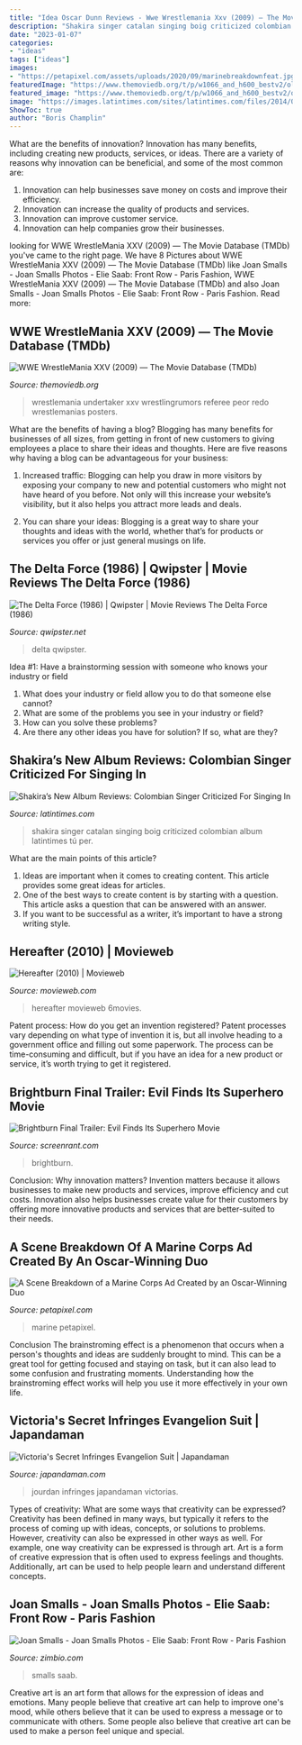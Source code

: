```yaml
---
title: "Idea Oscar Dunn Reviews - Wwe Wrestlemania Xxv (2009) — The Movie Database (tmdb)"
description: "Shakira singer catalan singing boig criticized colombian album latintimes tú per"
date: "2023-01-07"
categories:
- "ideas"
tags: ["ideas"]
images:
- "https://petapixel.com/assets/uploads/2020/09/marinebreakdownfeat.jpg"
featuredImage: "https://www.themoviedb.org/t/p/w1066_and_h600_bestv2/ol4olxsQAEsHJ3ICftK3xEUvwlr.jpg"
featured_image: "https://www.themoviedb.org/t/p/w1066_and_h600_bestv2/ol4olxsQAEsHJ3ICftK3xEUvwlr.jpg"
image: "https://images.latintimes.com/sites/latintimes.com/files/2014/01/09/shakira.jpg"
ShowToc: true
author: "Boris Champlin"
---
```



What are the benefits of innovation?
Innovation has many benefits, including creating new products, services, or ideas. There are a variety of reasons why innovation can be beneficial, and some of the most common are: 
1. Innovation can help businesses save money on costs and improve their efficiency.
2. Innovation can increase the quality of products and services.
3. Innovation can improve customer service.
4. Innovation can help companies grow their businesses.

	

		
looking for WWE WrestleMania XXV (2009) — The Movie Database (TMDb) you've came to the right page. We have 8 Pictures about WWE WrestleMania XXV (2009) — The Movie Database (TMDb) like Joan Smalls - Joan Smalls Photos - Elie Saab: Front Row - Paris Fashion, WWE WrestleMania XXV (2009) — The Movie Database (TMDb) and also Joan Smalls - Joan Smalls Photos - Elie Saab: Front Row - Paris Fashion. Read more:
		
    
## WWE WrestleMania XXV (2009) — The Movie Database (TMDb)

<img loading=lazy src="https://www.themoviedb.org/t/p/w1066_and_h600_bestv2/ol4olxsQAEsHJ3ICftK3xEUvwlr.jpg" onerror="this.onerror=null;this.src='https://tse1.mm.bing.net/th?id=OIP.pkzURCd0Gb2WPdpHvzGHwAHaEK&amp;pid=15.1';" alt="WWE WrestleMania XXV (2009) — The Movie Database (TMDb)">

_Source: themoviedb.org_

>wrestlemania undertaker xxv wrestlingrumors referee peor redo wrestlemanias posters. 

	

What are the benefits of having a blog?
Blogging has many benefits for businesses of all sizes, from getting in front of new customers to giving employees a place to share their ideas and thoughts. Here are five reasons why having a blog can be advantageous for your business: 
1. Increased traffic: Blogging can help you draw in more visitors by exposing your company to new and potential customers who might not have heard of you before. Not only will this increase your website’s visibility, but it also helps you attract more leads and deals. 

2. You can share your ideas: Blogging is a great way to share your thoughts and ideas with the world, whether that’s for products or services you offer or just general musings on life.

    
## The Delta Force (1986) | Qwipster | Movie Reviews The Delta Force (1986)

<img loading=lazy src="https://qwipster.net/wp-content/uploads/2019/09/deltaforce-1024x576.jpeg" onerror="this.onerror=null;this.src='https://tse1.mm.bing.net/th?id=OIP.35LMWqJ4nwjgRmLL1k20HwHaEK&amp;pid=15.1';" alt="The Delta Force (1986) | Qwipster | Movie Reviews The Delta Force (1986)">

_Source: qwipster.net_

>delta qwipster. 

	

Idea #1: Have a brainstorming session with someone who knows your industry or field
1. What does your industry or field allow you to do that someone else cannot? 
2. What are some of the problems you see in your industry or field? 
3. How can you solve these problems? 
4. Are there any other ideas you have for solution? If so, what are they?

    
## Shakira’s New Album Reviews: Colombian Singer Criticized For Singing In

<img loading=lazy src="https://images.latintimes.com/sites/latintimes.com/files/2014/01/09/shakira.jpg" onerror="this.onerror=null;this.src='https://tse4.mm.bing.net/th?id=OIP.jMHsikmTw6rPdBehXex6EQHaEr&amp;pid=15.1';" alt="Shakira’s New Album Reviews: Colombian Singer Criticized For Singing In">

_Source: latintimes.com_

>shakira singer catalan singing boig criticized colombian album latintimes tú per. 

	

What are the main points of this article?
1. Ideas are important when it comes to creating content. This article provides some great ideas for articles.
2. One of the best ways to create content is by starting with a question. This article asks a question that can be answered with an answer.
3. If you want to be successful as a writer, it’s important to have a strong writing style.

    
## Hereafter (2010) | Movieweb

<img loading=lazy src="https://cdn3.movieweb.com/i/backdrop/zVNT0vXIHdd17nWZfGli3jHQxzbyi4/1200:100/Hereafter.jpg" onerror="this.onerror=null;this.src='https://tse4.mm.bing.net/th?id=OIP.bonzRXlwnoJutRLDMm40wQHaEK&amp;pid=15.1';" alt="Hereafter (2010) | Movieweb">

_Source: movieweb.com_

>hereafter movieweb 6movies. 

	

Patent process: How do you get an invention registered?
Patent processes vary depending on what type of invention it is, but all involve heading to a government office and filling out some paperwork. The process can be time-consuming and difficult, but if you have an idea for a new product or service, it’s worth trying to get it registered.

    
## Brightburn Final Trailer: Evil Finds Its Superhero Movie

<img loading=lazy src="https://static3.srcdn.com/wordpress/wp-content/uploads/2019/05/Jackson-A-Dunn-from-Brightburn.jpg" onerror="this.onerror=null;this.src='https://tse1.mm.bing.net/th?id=OIP.3B6MeAfsgQPEOBja5mmOhAHaDt&amp;pid=15.1';" alt="Brightburn Final Trailer: Evil Finds Its Superhero Movie">

_Source: screenrant.com_

>brightburn. 

	

Conclusion: Why innovation matters?
Invention matters because it allows businesses to make new products and services, improve efficiency and cut costs. Innovation also helps businesses create value for their customers by offering more innovative products and services that are better-suited to their needs.

    
## A Scene Breakdown Of A Marine Corps Ad Created By An Oscar-Winning Duo

<img loading=lazy src="https://petapixel.com/assets/uploads/2020/09/marinebreakdownfeat.jpg" onerror="this.onerror=null;this.src='https://tse3.mm.bing.net/th?id=OIP.gzvNv8tHZzHutHquB39ELgHaD4&amp;pid=15.1';" alt="A Scene Breakdown of a Marine Corps Ad Created by an Oscar-Winning Duo">

_Source: petapixel.com_

>marine petapixel. 

	

Conclusion
The brainstroming effect is a phenomenon that occurs when a person's thoughts and ideas are suddenly brought to mind. This can be a great tool for getting focused and staying on task, but it can also lead to some confusion and frustrating moments. Understanding how the brainstroming effect works will help you use it more effectively in your own life.

    
## Victoria&#039;s Secret Infringes Evangelion Suit | Japandaman

<img loading=lazy src="https://i0.wp.com/www.japandaman.com/wp-content/uploads/2012/11/Eva-Suit-01-682x1024.jpg?resize=682%2C1024" onerror="this.onerror=null;this.src='https://tse3.mm.bing.net/th?id=OIP.Bj_WMcDSNoWkTcvZTu2_TAHaLH&amp;pid=15.1';" alt="Victoria&#039;s Secret Infringes Evangelion Suit | Japandaman">

_Source: japandaman.com_

>jourdan infringes japandaman victorias. 

	

Types of creativity: What are some ways that creativity can be expressed?
Creativity has been defined in many ways, but typically it refers to the process of coming up with ideas, concepts, or solutions to problems. However, creativity can also be expressed in other ways as well. For example, one way creativity can be expressed is through art. Art is a form of creative expression that is often used to express feelings and thoughts. Additionally, art can be used to help people learn and understand different concepts.

    
## Joan Smalls - Joan Smalls Photos - Elie Saab: Front Row - Paris Fashion

<img loading=lazy src="https://www4.pictures.zimbio.com/gi/Elie+Saab+Front+Row+Paris+Fashion+Week+Haute+j97_3DH8lT4x.jpg" onerror="this.onerror=null;this.src='https://tse3.mm.bing.net/th?id=OIP.te4hT_ly2rIX5P4vTNXoGAHaLG&amp;pid=15.1';" alt="Joan Smalls - Joan Smalls Photos - Elie Saab: Front Row - Paris Fashion">

_Source: zimbio.com_

>smalls saab. 

	

Creative art is an art form that allows for the expression of ideas and emotions. Many people believe that creative art can help to improve one's mood, while others believe that it can be used to express a message or to communicate with others. Some people also believe that creative art can be used to make a person feel unique and special.

